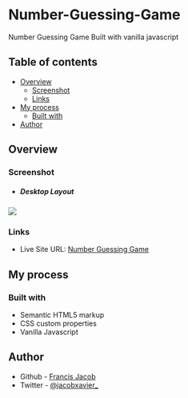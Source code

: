 # Number-Guessing-Game
Number Guessing Game Built with vanilla javascript


## Table of contents

- [Overview](#overview)
  - [Screenshot](#screenshot)
  - [Links](#links)
- [My process](#my-process)
  - [Built with](#built-with)
- [Author](#author)


## Overview

### Screenshot

  - ##### Desktop Layout

![](Screenshot_1.png)


### Links

- Live Site URL: [Number Guessing Game](https://js-number-guessing-game.netlify.app/)

## My process

### Built with

- Semantic HTML5 markup
- CSS custom properties
- Vanilla Javascript


## Author
- Github - [ Francis Jacob](https://github.com/Jacbfrancis)
- Twitter - [@jacobxavier_](https://twitter.com/jacobxavier_)